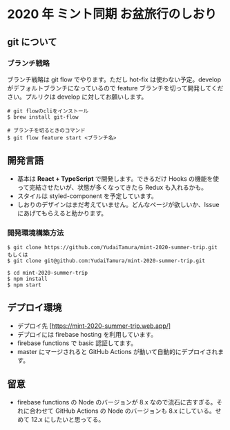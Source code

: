 # 2020 年 ミント同期 お盆旅行のしおり

## git について

### ブランチ戦略

ブランチ戦略は git flow でやります。ただし hot-fix は使わない予定。develop がデフォルトブランチになっているので feature ブランチを切って開発してください。プルリクは develop に対してお願いします。

```
# git flowのcliをインストール
$ brew install git-flow

# ブランチを切るときのコマンド
$ git flow feature start <ブランチ名>
```

## 開発言語

- 基本は **React + TypeScript** で開発します。できるだけ Hooks の機能を使って完結させたいが、状態が多くなってきたら Redux も入れるかも。
- スタイルは styled-component を予定しています。
- しおりのデザインはまだ考えていません。どんなページが欲しいか、Issue にあげてもらえると助かります。

### 開発環境構築方法

```
$ git clone https://github.com/YudaiTamura/mint-2020-summer-trip.git
もしくは
$ git clone git@github.com:YudaiTamura/mint-2020-summer-trip.git

$ cd mint-2020-summer-trip
$ npm install
$ npm start
```

## デプロイ環境

- デプロイ先 [https://mint-2020-summer-trip.web.app/]
- デプロイには firebase hosting を利用しています。
- firebase functions で basic 認証してます。
- master にマージされると GitHub Actions が動いて自動的にデプロイされます。

## 留意

- firebase functions の Node のバージョンが 8.x なので流石に古すぎる。それに合わせて GitHub Actions の Node のバージョンも 8.x にしている。せめて 12.x にしたいと思ってる。
